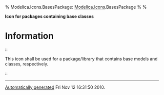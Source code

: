 % Modelica.Icons.BasesPackage:
  [Modelica.Icons](Modelica_Icons.html#Modelica.Icons).BasesPackage
% 
% 

**Icon for packages containing base classes**

Information
===========

::

This icon shall be used for a package/library that contains base models
and classes, respectively.

::

* * * * *

[Automatically generated](http://www.3ds.com/) Fri Nov 12 16:31:50 2010.
